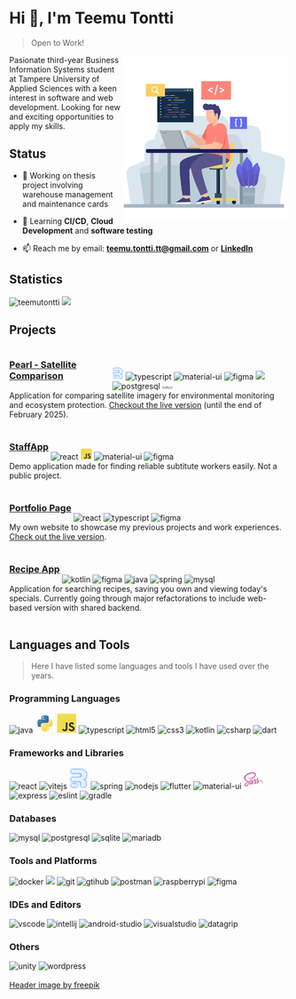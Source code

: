 # Hi 👋, I'm Teemu Tontti
> Open to Work!

<img align="right" alt="Coder coding" width="300" src="./assets/programmer.png">
Pasionate third-year Business Information Systems student at Tampere University of Applied Sciences with a keen interest in software and web development. Looking for new and exciting opportunities to apply my skills.


<!--<img align="right" alt="Coder coding" width="400" src="coder.png">-->

## Status
- 🔭 Working on thesis project involving warehouse management and maintenance cards

- 🌱 Learning **CI/CD**, **Cloud Development** and **software testing**

- 📫 Reach me by email: **teemu.tontti.tt@gmail.com** or **[LinkedIn](https://www.linkedin.com/in/tonttiteemu)**

## Statistics

<div>
  <img src="https://github-readme-stats.vercel.app/api?username=teemutontti&show_icons=true&locale=en&bg_color=0d1117&title_color=44b6fd&text_color=0E93E5&icon_color=44b6fd" alt="teemutontti" />
  <img src="https://github-readme-stats.vercel.app/api/top-langs/?username=teemutontti&layout=compact&bg_color=0d1117&title_color=44b6fd&text_color=0E93E5&icon_color=44b6fd" />
</div>

## Projects

<!--PEARL-->
<div style="display: flex; align-items: end; gap: 4px;">
  
  ### [Pearl - Satellite Comparison](https://github.com/Pearl-image-comparer/Pearl)
  
  <div>
    <img src="./assets/remix-letter-glowing.svg" alt="vitejs" width="20" />
    <img src="https://upload.wikimedia.org/wikipedia/commons/thumb/4/4c/Typescript_logo_2020.svg/2048px-Typescript_logo_2020.svg.png" alt="typescript" width="20"/>
    <img src="https://cdn.jsdelivr.net/gh/devicons/devicon@latest/icons/materialui/materialui-original.svg" alt="material-ui" width="20" />
    <img src="https://cdn.jsdelivr.net/gh/devicons/devicon@latest/icons/figma/figma-original.svg" alt="figma" width="20" />
    <img src="https://cdn.jsdelivr.net/gh/devicons/devicon@latest/icons/amazonwebservices/amazonwebservices-plain-wordmark.svg" width="20" />
    <img src="https://cdn.jsdelivr.net/gh/devicons/devicon@latest/icons/postgresql/postgresql-plain.svg" alt="postgresql" width="20" />
    <img src="./assets/leaflet.png" alt="leaflet" width="20"/>
  </div>
</div>
Application for comparing satellite imagery for environmental monitoring and ecosystem protection. <a href="https://ec2-13-60-246-10.eu-north-1.compute.amazonaws.com">Checkout the live version</a> (until the end of February 2025).
<br><br>

<!--STAFFAPP-->
<div style="display: flex; align-items: end; gap: 4px">
  
  ### [StaffApp]()
  
  <div>
    <img src="https://cdn.jsdelivr.net/gh/devicons/devicon@latest/icons/react/react-original.svg" alt="react" width="20" />
    <img src="https://raw.githubusercontent.com/devicons/devicon/master/icons/javascript/javascript-original.svg" alt="javascript" width="20"/>
    <img src="https://cdn.jsdelivr.net/gh/devicons/devicon@latest/icons/materialui/materialui-original.svg" alt="material-ui" width="20" />
    <img src="https://cdn.jsdelivr.net/gh/devicons/devicon@latest/icons/figma/figma-original.svg" alt="figma" width="20" />
  </div>
</div>
Demo application made for finding reliable subtitute workers easily. Not a public project.
<br><br>

<!--PORTFOLIO-->
<div style="display: flex; align-items: end; gap: 4px">
  
  ### [Portfolio Page](https://github.com/teemutontti/portfolio)
  
  <div>
    <img src="https://cdn.jsdelivr.net/gh/devicons/devicon@latest/icons/react/react-original.svg" alt="react" width="20"/>
    <img src="https://upload.wikimedia.org/wikipedia/commons/thumb/4/4c/Typescript_logo_2020.svg/2048px-Typescript_logo_2020.svg.png" alt="typescript" width="20"/>
    <img src="https://cdn.jsdelivr.net/gh/devicons/devicon@latest/icons/figma/figma-original.svg" alt="figma" width="20" />
  </div>
</div>
My own website to showcase my previous projects and work experiences. <a href="https://teemutontti.fi">Check out the live version</a>.
<br><br>

<!--RECIPE APP-->
<div style="display: flex; align-items: end; gap: 4px;">
  
  ### [Recipe App](https://github.com/teemutontti/recipe-app)
  
  <div>
    <img src="https://cdn.jsdelivr.net/gh/devicons/devicon@latest/icons/kotlin/kotlin-original.svg" alt="kotlin" width="20"/>
    <img src="https://cdn.jsdelivr.net/gh/devicons/devicon@latest/icons/figma/figma-original.svg" alt="figma" width="20" />
    <img src="https://cdn.jsdelivr.net/gh/devicons/devicon@latest/icons/java/java-original.svg" alt="java" width="20" />
    <img src="https://cdn.jsdelivr.net/gh/devicons/devicon@latest/icons/spring/spring-original.svg" alt="spring" width="20"/>
    <img src="https://cdn.jsdelivr.net/gh/devicons/devicon@latest/icons/mysql/mysql-original.svg" alt="mysql" width="20"/>
  </div>
</div>
Application for searching recipes, saving you own and viewing today's specials. Currently going through major refactorations to include web-based version with shared backend.
<br><br>

## Languages and Tools

> Here I have listed some languages and tools I have used over the years.

### Programming Languages
<div>
  <img src="https://cdn.jsdelivr.net/gh/devicons/devicon@latest/icons/java/java-original.svg" alt="java" width="35" />
  <img src="https://raw.githubusercontent.com/devicons/devicon/master/icons/python/python-original.svg" alt="python" width="35" />
  <img src="https://raw.githubusercontent.com/devicons/devicon/master/icons/javascript/javascript-original.svg" alt="javascript" width="35"/>
  <img src="https://upload.wikimedia.org/wikipedia/commons/thumb/4/4c/Typescript_logo_2020.svg/2048px-Typescript_logo_2020.svg.png" alt="typescript" width="35"/>
  <img src="https://cdn.jsdelivr.net/gh/devicons/devicon@latest/icons/html5/html5-original.svg" alt="html5" width="35"/>
  <img src="https://cdn.jsdelivr.net/gh/devicons/devicon@latest/icons/css3/css3-original.svg" alt="css3" width="35"/>
  <img src="https://cdn.jsdelivr.net/gh/devicons/devicon@latest/icons/kotlin/kotlin-original.svg" alt="kotlin" width="35"/>
  <img src="https://cdn.jsdelivr.net/gh/devicons/devicon@latest/icons/csharp/csharp-original.svg" alt="csharp" width="35"/>
  <img src="https://cdn.jsdelivr.net/gh/devicons/devicon@latest/icons/dart/dart-original.svg" alt="dart" width="35"/>
</div>

### Frameworks and Libraries
<div>
  <img src="https://cdn.jsdelivr.net/gh/devicons/devicon@latest/icons/react/react-original.svg" alt="react" width="35"/>
  <img src="https://cdn.jsdelivr.net/gh/devicons/devicon@latest/icons/vitejs/vitejs-original.svg" alt="vitejs" width="35"/>
  <img src="./assets/remix-letter-glowing.svg" alt="vitejs" width="35"/>
  <img src="https://cdn.jsdelivr.net/gh/devicons/devicon@latest/icons/spring/spring-original.svg" alt="spring" width="35"/>
  <img src="https://cdn.jsdelivr.net/gh/devicons/devicon@latest/icons/nodejs/nodejs-original.svg" alt="nodejs" width="35"/>
  <img src="https://cdn.jsdelivr.net/gh/devicons/devicon@latest/icons/flutter/flutter-original.svg" alt="flutter" width="35"/>
  <img src="https://cdn.jsdelivr.net/gh/devicons/devicon@latest/icons/materialui/materialui-original.svg" alt="material-ui" width="35"/>
  <img src="https://raw.githubusercontent.com/devicons/devicon/master/icons/sass/sass-original.svg" alt="sass" width="35"/>
  <img src="https://cdn.jsdelivr.net/gh/devicons/devicon@latest/icons/express/express-original.svg" alt="express" width="35"/>
  <img src="https://cdn.jsdelivr.net/gh/devicons/devicon@latest/icons/eslint/eslint-original.svg" alt="eslint" width="35"/>
  <img src="https://cdn.jsdelivr.net/gh/devicons/devicon@latest/icons/gradle/gradle-original.svg" alt="gradle" width="35"/>
</div>

### Databases
<div>
  <img src="https://cdn.jsdelivr.net/gh/devicons/devicon@latest/icons/mysql/mysql-original.svg" alt="mysql" width="35"/>
  <img src="https://cdn.jsdelivr.net/gh/devicons/devicon@latest/icons/postgresql/postgresql-plain.svg" alt="postgresql" width="35"/>
  <img src="https://cdn.jsdelivr.net/gh/devicons/devicon@latest/icons/sqlite/sqlite-original.svg" alt="sqlite" width="35"/>
  <img src="https://cdn.jsdelivr.net/gh/devicons/devicon@latest/icons/mariadb/mariadb-original.svg" alt="mariadb" width="35"/>
</div>

### Tools and Platforms
<div>
  <img src="https://cdn.jsdelivr.net/gh/devicons/devicon@latest/icons/docker/docker-original.svg" alt="docker" width="35"/>
  <img src="https://cdn.jsdelivr.net/gh/devicons/devicon@latest/icons/amazonwebservices/amazonwebservices-plain-wordmark.svg" width="35"/>
  <img src="https://cdn.jsdelivr.net/gh/devicons/devicon@latest/icons/git/git-original.svg" alt="git" width="35"/>
  <img src="https://cdn.jsdelivr.net/gh/devicons/devicon@latest/icons/github/github-original.svg" alt="gtihub" width="35"/>
  <img src="https://cdn.jsdelivr.net/gh/devicons/devicon@latest/icons/postman/postman-original.svg" alt="postman" width="35"/>
  <img src="https://cdn.jsdelivr.net/gh/devicons/devicon@latest/icons/raspberrypi/raspberrypi-original.svg" alt="raspberrypi" width="35"/>
  <img src="https://cdn.jsdelivr.net/gh/devicons/devicon@latest/icons/figma/figma-original.svg" alt="figma" width="35"/>
</div>

### IDEs and Editors
<div>
  <img src="https://cdn.jsdelivr.net/gh/devicons/devicon@latest/icons/vscode/vscode-original.svg" alt="vscode" width="35"/>
  <img src="https://cdn.jsdelivr.net/gh/devicons/devicon@latest/icons/intellij/intellij-original.svg" alt="intellij" width="35"/>
  <img src="https://cdn.jsdelivr.net/gh/devicons/devicon@latest/icons/androidstudio/androidstudio-original.svg" alt="android-studio" width="35"/>
  <img src="https://cdn.jsdelivr.net/gh/devicons/devicon@latest/icons/visualstudio/visualstudio-original.svg" alt="visualstudio" width="35"/>
  <img src="https://cdn.jsdelivr.net/gh/devicons/devicon@latest/icons/datagrip/datagrip-original.svg" alt="datagrip" width="35"/>
</div>

### Others
<div>
  <img src="https://cdn.jsdelivr.net/gh/devicons/devicon@latest/icons/unity/unity-original.svg" alt="unity" width="40" height="40"/>
  <img src="https://cdn.jsdelivr.net/gh/devicons/devicon@latest/icons/wordpress/wordpress-plain.svg" alt="wordpress" width="40" height="40" />
</div>

<br>
<a href="https://www.freepik.com/free-vector/colourful-illustration-programmer-working_5483080.htm#fromView=search&page=1&position=0&uuid=82decf55-7274-4dd3-807e-5ef119c00086">Header image by freepik</a>
